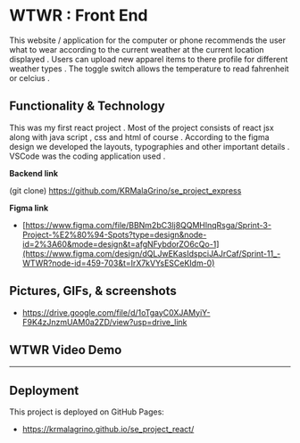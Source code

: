 # WTWR : Front End

This website / application for the computer or phone recommends the user what to wear according to the current weather at the current location displayed . Users can upload new apparel items to there profile for different weather types . The toggle switch allows the temperature to read fahrenheit or celcius .

## Functionality & Technology

This was my first react project . Most of the project consists of react jsx along with java script , css and html of course . According to the figma design we developed the layouts, typographies and other important details . VSCode was the coding application used .

**Backend link**

(git clone) https://github.com/KRMalaGrino/se_project_express

**Figma link**

- [https://www.figma.com/file/BBNm2bC3lj8QQMHlnqRsga/Sprint-3-Project-%E2%80%94-Spots?type=design&node-id=2%3A60&mode=design&t=afgNFybdorZO6cQo-1](https://www.figma.com/design/dQLJwEKasIdspciJAJrCaf/Sprint-11_-WTWR?node-id=459-703&t=IrX7kVYsESCeKIdm-0)

## Pictures, GIFs, & screenshots

- https://drive.google.com/file/d/1oTgayC0XJAMyiY-F9K4zJnzmUAM0a2ZD/view?usp=drive_link

## WTWR Video Demo

---

## Deployment

This project is deployed on GitHub Pages:

- https://krmalagrino.github.io/se_project_react/
